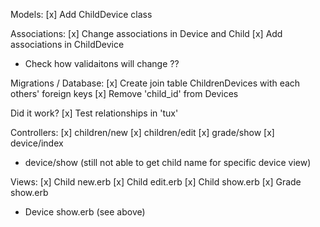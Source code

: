 
Models:
[x] Add ChildDevice class

Associations:
[x] Change associations in Device and Child
[x] Add associations in ChildDevice
- Check how validaitons will change ??

Migrations / Database:
[x] Create join table ChildrenDevices with each others' foreign keys
[x] Remove 'child_id' from Devices

Did it work?
[x] Test relationships in 'tux'

Controllers:
[x] children/new
[x] children/edit
[x] grade/show
[x] device/index
- device/show (still not able to get child name for specific device view)

Views:
[x] Child new.erb
[x] Child edit.erb
[x] Child show.erb
[x] Grade show.erb
- Device show.erb (see above)